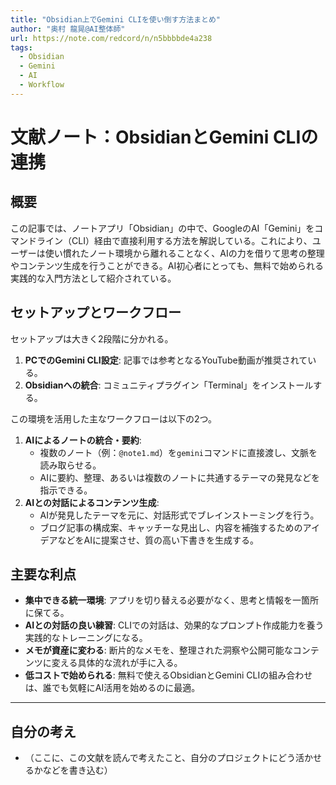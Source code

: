 ```yaml
---
title: "Obsidian上でGemini CLIを使い倒す方法まとめ"
author: "奥村 龍晃@AI整体師"
url: https://note.com/redcord/n/n5bbbbde4a238
tags:
  - Obsidian
  - Gemini
  - AI
  - Workflow
---
```


# 文献ノート：ObsidianとGemini CLIの連携

## 概要
この記事では、ノートアプリ「Obsidian」の中で、GoogleのAI「Gemini」をコマンドライン（CLI）経由で直接利用する方法を解説している。これにより、ユーザーは使い慣れたノート環境から離れることなく、AIの力を借りて思考の整理やコンテンツ生成を行うことができる。AI初心者にとっても、無料で始められる実践的な入門方法として紹介されている。

## セットアップとワークフロー
セットアップは大きく2段階に分かれる。
1.  **PCでのGemini CLI設定**: 記事では参考となるYouTube動画が推奨されている。
2.  **Obsidianへの統合**: コミュニティプラグイン「Terminal」をインストールする。

この環境を活用した主なワークフローは以下の2つ。
1.  **AIによるノートの統合・要約**:
    - 複数のノート（例：`@note1.md`）を`gemini`コマンドに直接渡し、文脈を読み取らせる。
    - AIに要約、整理、あるいは複数のノートに共通するテーマの発見などを指示できる。
2.  **AIとの対話によるコンテンツ生成**:
    - AIが発見したテーマを元に、対話形式でブレインストーミングを行う。
    - ブログ記事の構成案、キャッチーな見出し、内容を補強するためのアイデアなどをAIに提案させ、質の高い下書きを生成する。

## 主要な利点
- **集中できる統一環境**: アプリを切り替える必要がなく、思考と情報を一箇所に保てる。
- **AIとの対話の良い練習**: CLIでの対話は、効果的なプロンプト作成能力を養う実践的なトレーニングになる。
- **メモが資産に変わる**: 断片的なメモを、整理された洞察や公開可能なコンテンツに変える具体的な流れが手に入る。
- **低コストで始められる**: 無料で使えるObsidianとGemini CLIの組み合わせは、誰でも気軽にAI活用を始めるのに最適。

---

## 自分の考え
- （ここに、この文献を読んで考えたこと、自分のプロジェクトにどう活かせるかなどを書き込む）
